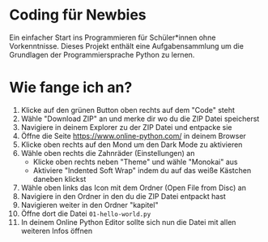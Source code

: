 # Coding für Newbies

Ein einfacher Start ins Programmieren für Schüler*innen ohne Vorkenntnisse.
Dieses Projekt enthält eine Aufgabensammlung um die Grundlagen der Programmiersprache Python zu lernen.

# Wie fange ich an?

1. Klicke auf den grünen Button oben rechts auf dem "Code" steht 
2. Wähle "Download ZIP" an und merke dir wo du die ZIP Datei speicherst
3. Navigiere in deinem Explorer zu der ZIP Datei und entpacke sie
4. Öffne die Seite https://www.online-python.com/ in deinem Browser
5. Klicke oben rechts auf den Mond um den Dark Mode zu aktivieren
6. Wähle oben rechts die Zahnräder (Einstellungen) an
    * Klicke oben rechts neben "Theme" und wähle "Monokai" aus 
    * Aktiviere "Indented Soft Wrap" indem du auf das weiße Kästchen daneben klickst
7. Wähle oben links das Icon mit dem Ordner (Open File from Disc) an
8. Navigiere in den Ordner in den du die ZIP Datei entpackt hast
9. Navigieren weiter in den Ordner "kapitel"
10. Öffne dort die Datei `01-hello-world.py`
11. In deinem Online Python Editor sollte sich nun die Datei mit allen weiteren Infos öffnen
